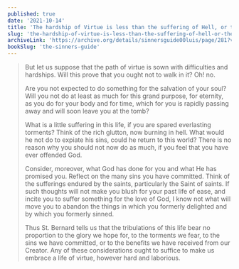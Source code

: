 ```yaml
---
published: true
date: '2021-10-14'
title: 'The hardship of Virtue is less than the suffering of Hell, or the efforts of the Saints'
slug: 'the-hardship-of-virtue-is-less-than-the-suffering-of-hell-or-the-efforts-of-the-saints'
archiveLink: 'https://archive.org/details/sinnersguide00luis/page/281?view=theater'
bookSlug: 'the-sinners-guide'
---
```


> But let us suppose that the path of virtue is sown with difficulties and hardships. Will this prove that you ought not to walk in it? Oh! no.
>
> Are you not expected to do something for the salvation of your soul? Will you not do at least as much for this grand purpose, for eternity, as you do for your body and for time, which for you is rapidly passing away and will soon leave you at the tomb?
>
> What is a little suffering in this life, if you are spared everlasting torments? Think of the rich glutton, now burning in hell. What would he not do to expiate his sins, could he return to this world? There is no reason why you should not now do as much, if you feel that you have ever offended God.
>
> Consider, moreover, what God has done for you and what He has promised you. Reflect on the many sins you have committed. Think of the sufferings endured by the saints, particularly the Saint of saints. If such thoughts will not make you blush for your past life of ease, and incite you to suffer something for the love of God, I know not what will move you to abandon the things in which you formerly delighted and by which you formerly sinned.
>
> Thus St. Bernard tells us that the tribulations of this life bear no proportion to the glory we hope for, to the torments we fear, to the sins we have committed, or to the benefits we have received from our Creator. Any of these considerations ought to suffice to make us embrace a life of virtue, however hard and laborious.
